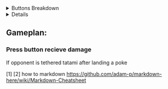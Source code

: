 <details>
<summary>Buttons Breakdown</summary>
Buttons to rely on!

<details>
<summary>Neutral</summary>
- f.s
  - no combo! (tatami if tethered!)
  - counterhit combos into Kibari
- c.s
- 2HS (Unsafe)
- Kibari (H or S)
- j.s
- f.p (*ANTIAIR*)
</details>
</details>

<details># GETTEM BOI
## Punish:
  Standing/Blocking = c.S > 5H > 41236H~H 
  IF DASHING = c.s > f.s > 5h > 41236~H
</details>

## Gameplan:
### Press button recieve damage
If opponent is tethered tatami after landing a poke


[1]
[2] how to markdown https://github.com/adam-p/markdown-here/wiki/Markdown-Cheatsheet
